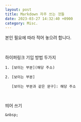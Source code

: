 ```yaml
---
layout: post
title: Markdown 자주 쓰는 것들
date: 2023-03-27 14:32:40 +0900
category: Misc.
---
```


본인 필요에 따라 적어 놓으려 합니다.

<br />

하이퍼링크 기입 방법 두가지

```
1. [보이는 부분](해당 주소)

2. [보이는 부분]

   [보이는 부분과 같은 문구]: 해당 주소
```

<br />

띄어 쓰기

```
&nbsp;
```

<br />